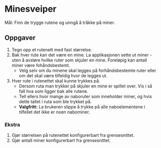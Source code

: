 # Minesveiper

Mål: Finn de trygge rutene og unngå å tråkke på miner.

## Oppgaver

1. Tegn opp et rutenett med fast størrelse.
1. Bak hver rute kan det være en mine. La applikasjonen sette ut miner - uten å avsløre hvilke ruter som skjuler en mine. Foreløpig kan antall miner være fohåndsbestemt.
    * Velg selv om du minene skal legges på forhåndsbestemte ruter eller om det skal være tilfeldig hvor de legges ut.
1. Hver rute i rutenettet skal kunne trykkes på.
   * Dersom ruta man trykker på skjuler en mine er spillet over. Vis i så fall hva som ligger bak alle rutene.
   * Tell ellers hvor mange av naboruter som inneholder miner, og hvis dette tallet i ruta som ble trykket på.
   * **Valgfritt:** La brukeren slippe å trykke på alle naboelementene i tilfellet det ikke er noen nabominer.

### Ekstra

1. Gjør størrelsen på rutenettet konfigurerbart fra grensesnittet.
1. Gjør antall miner konfigurerbart fra grensesnittet.